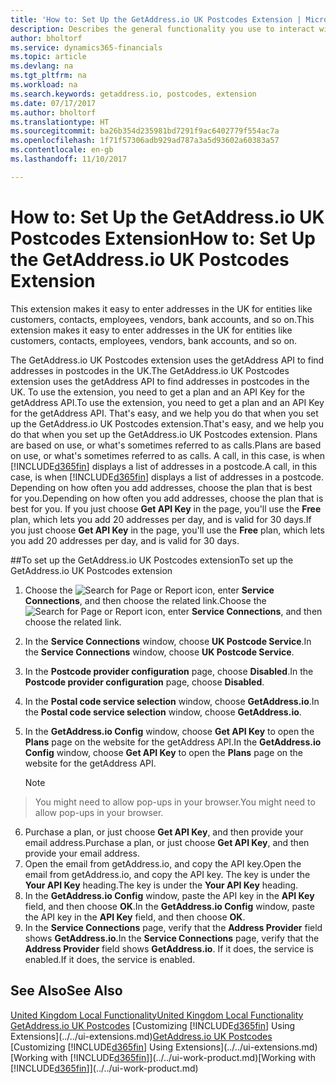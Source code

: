 ```yaml
---
title: 'How to: Set Up the GetAddress.io UK Postcodes Extension | Microsoft Docs'
description: Describes the general functionality you use to interact with data in Dynamics 365, such as entering values, sorting data, and changing views.
author: bholtorf
ms.service: dynamics365-financials
ms.topic: article
ms.devlang: na
ms.tgt_pltfrm: na
ms.workload: na
ms.search.keywords: getaddress.io, postcodes, extension
ms.date: 07/17/2017
ms.author: bholtorf
ms.translationtype: HT
ms.sourcegitcommit: ba26b354d235981bd7291f9ac6402779f554ac7a
ms.openlocfilehash: 1f71f57306adb929ad787a3a5d93602a60383a57
ms.contentlocale: en-gb
ms.lasthandoff: 11/10/2017

---
```

# <a name="how-to-set-up-the-getaddressio-uk-postcodes-extension"></a><span data-ttu-id="a8039-103">How to: Set Up the GetAddress.io UK Postcodes Extension</span><span class="sxs-lookup"><span data-stu-id="a8039-103">How to: Set Up the GetAddress.io UK Postcodes Extension</span></span>
<span data-ttu-id="a8039-104">This extension makes it easy to enter addresses in the UK for entities like customers, contacts, employees, vendors, bank accounts, and so on.</span><span class="sxs-lookup"><span data-stu-id="a8039-104">This extension makes it easy to enter addresses in the UK for entities like customers, contacts, employees, vendors, bank accounts, and so on.</span></span>

<span data-ttu-id="a8039-105">The GetAddress.io UK Postcodes extension uses the getAddress API to find addresses in postcodes in the UK.</span><span class="sxs-lookup"><span data-stu-id="a8039-105">The GetAddress.io UK Postcodes extension uses the getAddress API to find addresses in postcodes in the UK.</span></span> <span data-ttu-id="a8039-106">To use the extension, you need to get a plan and an API Key for the getAddress API.</span><span class="sxs-lookup"><span data-stu-id="a8039-106">To use the extension, you need to get a plan and an API Key for the getAddress API.</span></span> <span data-ttu-id="a8039-107">That's easy, and we help you do that when you set up the GetAddress.io UK Postcodes extension.</span><span class="sxs-lookup"><span data-stu-id="a8039-107">That's easy, and we help you do that when you set up the GetAddress.io UK Postcodes extension.</span></span> <span data-ttu-id="a8039-108">Plans are based on use, or what's sometimes referred to as calls.</span><span class="sxs-lookup"><span data-stu-id="a8039-108">Plans are based on use, or what's sometimes referred to as calls.</span></span> <span data-ttu-id="a8039-109">A call, in this case, is when [!INCLUDE[d365fin](../../includes/d365fin_md.md)] displays a list of addresses in a postcode.</span><span class="sxs-lookup"><span data-stu-id="a8039-109">A call, in this case, is when [!INCLUDE[d365fin](../../includes/d365fin_md.md)] displays a list of addresses in a postcode.</span></span> <span data-ttu-id="a8039-110">Depending on how often you add addresses, choose the plan that is best for you.</span><span class="sxs-lookup"><span data-stu-id="a8039-110">Depending on how often you add addresses, choose the plan that is best for you.</span></span> <span data-ttu-id="a8039-111">If you just choose **Get API Key** in the page, you'll use the **Free** plan, which lets you add 20 addresses per day, and is valid for 30 days.</span><span class="sxs-lookup"><span data-stu-id="a8039-111">If you just choose **Get API Key** in the page, you'll use the **Free** plan, which lets you add 20 addresses per day, and is valid for 30 days.</span></span>

##<a name="to-set-up-the-getaddressio-uk-postcodes-extension"></a><span data-ttu-id="a8039-112">To set up the GetAddress.io UK Postcodes extension</span><span class="sxs-lookup"><span data-stu-id="a8039-112">To set up the GetAddress.io UK Postcodes extension</span></span>
1. <span data-ttu-id="a8039-113">Choose the ![Search for Page or Report](../../media/ui-search/search_small.png "Search for Page or Report icon") icon, enter **Service Connections**, and then choose the related link.</span><span class="sxs-lookup"><span data-stu-id="a8039-113">Choose the ![Search for Page or Report](../../media/ui-search/search_small.png "Search for Page or Report icon") icon, enter **Service Connections**, and then choose the related link.</span></span>  
2. <span data-ttu-id="a8039-114">In the **Service Connections** window, choose **UK Postcode Service**.</span><span class="sxs-lookup"><span data-stu-id="a8039-114">In the **Service Connections** window, choose **UK Postcode Service**.</span></span>
3. <span data-ttu-id="a8039-115">In the **Postcode provider configuration** page, choose **Disabled**.</span><span class="sxs-lookup"><span data-stu-id="a8039-115">In the **Postcode provider configuration** page, choose **Disabled**.</span></span>
4. <span data-ttu-id="a8039-116">In the **Postal code service selection** window, choose **GetAddress.io**.</span><span class="sxs-lookup"><span data-stu-id="a8039-116">In the **Postal code service selection** window, choose **GetAddress.io**.</span></span>
5. <span data-ttu-id="a8039-117">In the **GetAddress.io Config** window, choose **Get API Key** to open the **Plans** page on the website for the getAddress API.</span><span class="sxs-lookup"><span data-stu-id="a8039-117">In the **GetAddress.io Config** window, choose **Get API Key** to open the **Plans** page on the website for the getAddress API.</span></span>  

    > [!NOTE]  
>   <span data-ttu-id="a8039-118">You might need to allow pop-ups in your browser.</span><span class="sxs-lookup"><span data-stu-id="a8039-118">You might need to allow pop-ups in your browser.</span></span>

6. <span data-ttu-id="a8039-119">Purchase a plan, or just choose **Get API Key**, and then provide your email address.</span><span class="sxs-lookup"><span data-stu-id="a8039-119">Purchase a plan, or just choose **Get API Key**, and then provide your email address.</span></span>
7. <span data-ttu-id="a8039-120">Open the email from getAddress.io, and copy the API key.</span><span class="sxs-lookup"><span data-stu-id="a8039-120">Open the email from getAddress.io, and copy the API key.</span></span> <span data-ttu-id="a8039-121">The key is under the **Your API Key** heading.</span><span class="sxs-lookup"><span data-stu-id="a8039-121">The key is under the **Your API Key** heading.</span></span>
8. <span data-ttu-id="a8039-122">In the **GetAddress.io Config** window, paste the API key in the **API Key** field, and then choose **OK**.</span><span class="sxs-lookup"><span data-stu-id="a8039-122">In the **GetAddress.io Config** window, paste the API key in the **API Key** field, and then choose **OK**.</span></span>
9. <span data-ttu-id="a8039-123">In the **Service Connections** page, verify that the **Address Provider** field shows **GetAddress.io**.</span><span class="sxs-lookup"><span data-stu-id="a8039-123">In the **Service Connections** page, verify that the **Address Provider** field shows **GetAddress.io**.</span></span> <span data-ttu-id="a8039-124">If it does, the service is enabled.</span><span class="sxs-lookup"><span data-stu-id="a8039-124">If it does, the service is enabled.</span></span>

## <a name="see-also"></a><span data-ttu-id="a8039-125">See Also</span><span class="sxs-lookup"><span data-stu-id="a8039-125">See Also</span></span>
[<span data-ttu-id="a8039-126">United Kingdom Local Functionality</span><span class="sxs-lookup"><span data-stu-id="a8039-126">United Kingdom Local Functionality</span></span>](united-kingdom-local-functionality.md)  
<span data-ttu-id="a8039-127">[GetAddress.io UK Postcodes](../../ui-extensions-getaddressio.md)
[Customizing [!INCLUDE[d365fin](../../includes/d365fin_md.md)] Using Extensions](../../ui-extensions.md)</span><span class="sxs-lookup"><span data-stu-id="a8039-127">[GetAddress.io UK Postcodes](../../ui-extensions-getaddressio.md)
[Customizing [!INCLUDE[d365fin](../../includes/d365fin_md.md)] Using Extensions](../../ui-extensions.md)</span></span>  
<span data-ttu-id="a8039-128">[Working with [!INCLUDE[d365fin](../../includes/d365fin_md.md)]](../../ui-work-product.md)</span><span class="sxs-lookup"><span data-stu-id="a8039-128">[Working with [!INCLUDE[d365fin](../../includes/d365fin_md.md)]](../../ui-work-product.md)</span></span>

